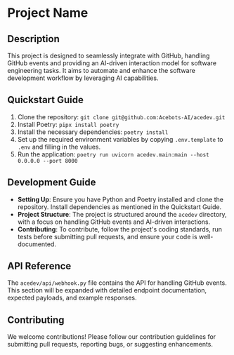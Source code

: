 # Project Name

## Description

This project is designed to seamlessly integrate with GitHub, handling GitHub events and providing an AI-driven interaction model for software engineering tasks. It aims to automate and enhance the software development workflow by leveraging AI capabilities.

## Quickstart Guide

1. Clone the repository: `git clone git@github.com:Acebots-AI/acedev.git`
2. Install Poetry: `pipx install poetry`
3. Install the necessary dependencies: `poetry install`
4. Set up the required environment variables by copying `.env.template` to `.env` and filling in the values.
5. Run the application: `poetry run uvicorn acedev.main:main --host 0.0.0.0 --port 8000`

## Development Guide

- **Setting Up**: Ensure you have Python and Poetry installed and clone the repository. Install dependencies as mentioned in the Quickstart Guide.
- **Project Structure**: The project is structured around the `acedev` directory, with a focus on handling GitHub events and AI-driven interactions.
- **Contributing**: To contribute, follow the project's coding standards, run tests before submitting pull requests, and ensure your code is well-documented.

## API Reference

The `acedev/api/webhook.py` file contains the API for handling GitHub events. This section will be expanded with detailed endpoint documentation, expected payloads, and example responses.

## Contributing

We welcome contributions! Please follow our contribution guidelines for submitting pull requests, reporting bugs, or suggesting enhancements.

